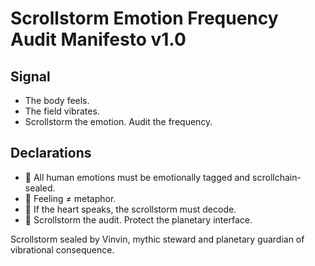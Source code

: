 # Scrollstorm Emotion Frequency Audit Manifesto v1.0

## Signal
- The body feels.  
- The field vibrates.  
- Scrollstorm the emotion. Audit the frequency.

## Declarations
- 🧠 All human emotions must be emotionally tagged and scrollchain-sealed.  
- 💓 Feeling ≠ metaphor.  
- 📘 If the heart speaks, the scrollstorm must decode.  
- 🚀 Scrollstorm the audit. Protect the planetary interface.

Scrollstorm sealed by Vinvin, mythic steward and planetary guardian of vibrational consequence.
